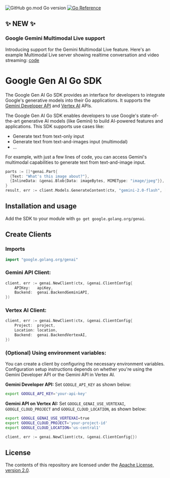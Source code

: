 ![GitHub go.mod Go version](https://img.shields.io/github/go-mod/go-version/googleapis/go-genai)
[![Go Reference](https://pkg.go.dev/badge/google.golang.org/genai.svg)](https://pkg.go.dev/google.golang.org/genai)

## ✨ NEW ✨

### Google Gemini Multimodal Live support

Introducing support for the Gemini Multimodal Live feature. Here's an example
Multimodal Live server showing realtime conversation and video streaming:
[code](./examples/live/live_streaming_server.go)

# Google Gen AI Go SDK

The Google Gen AI Go SDK provides an interface for developers to integrate
Google's generative models into their Go applications. It supports the
[Gemini Developer API](https://ai.google.dev/gemini-api/docs) and
[Vertex AI](https://cloud.google.com/vertex-ai/generative-ai/docs/learn/overview)
APIs.

The Google Gen AI Go SDK enables developers to use Google's state-of-the-art
generative AI models (like Gemini) to build AI-powered features and applications.
This SDK supports use cases like:
- Generate text from text-only input
- Generate text from text-and-images input (multimodal)
- ...

For example, with just a few lines of code, you can access Gemini's multimodal
capabilities to generate text from text-and-image input.

```go
parts := []*genai.Part{
  {Text: "What's this image about?"},
  {InlineData: &genai.Blob{Data: imageBytes, MIMEType: "image/jpeg"}},
}
result, err := client.Models.GenerateContent(ctx, "gemini-2.0-flash", []*genai.Content{{Parts: parts}}, nil)
```

## Installation and usage

Add the SDK to your module with `go get google.golang.org/genai`.

## Create Clients

### Imports
```go
import "google.golang.org/genai"
```

### Gemini API Client:
```go
client, err := genai.NewClient(ctx, &genai.ClientConfig{
	APIKey:   apiKey,
	Backend:  genai.BackendGeminiAPI,
})
```

### Vertex AI Client:
```go
client, err := genai.NewClient(ctx, &genai.ClientConfig{
	Project:  project,
	Location: location,
	Backend:  genai.BackendVertexAI,
})
```

### (Optional) Using environment variables:

You can create a client by configuring the necessary environment variables.
Configuration setup instructions depends on whether you're using the Gemini
Developer API or the Gemini API in Vertex AI.

**Gemini Developer API:** Set `GOOGLE_API_KEY` as shown below:

```bash
export GOOGLE_API_KEY='your-api-key'
```

**Gemini API on Vertex AI:** Set `GOOGLE_GENAI_USE_VERTEXAI`,
`GOOGLE_CLOUD_PROJECT` and `GOOGLE_CLOUD_LOCATION`, as shown below:

```bash
export GOOGLE_GENAI_USE_VERTEXAI=true
export GOOGLE_CLOUD_PROJECT='your-project-id'
export GOOGLE_CLOUD_LOCATION='us-central1'
```

```go
client, err := genai.NewClient(ctx, &genai.ClientConfig{})
```

## License

The contents of this repository are licensed under the
[Apache License, version 2.0](http://www.apache.org/licenses/LICENSE-2.0).
